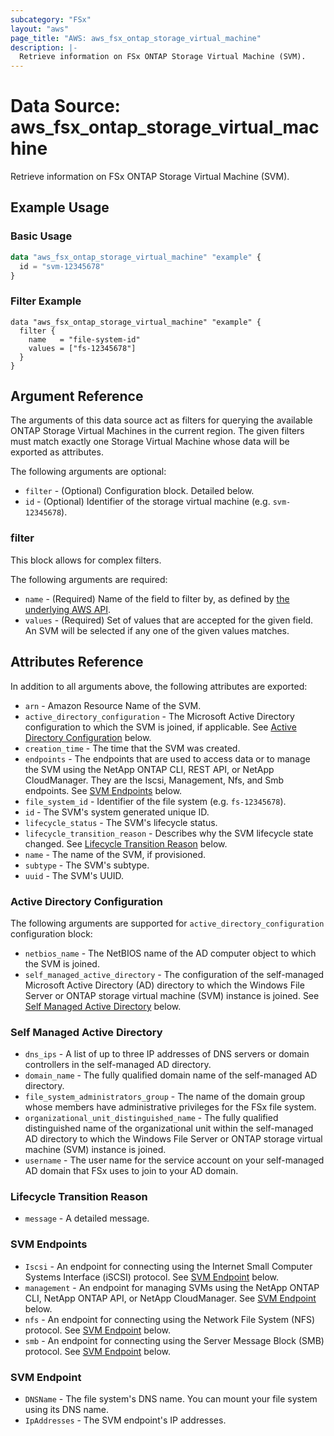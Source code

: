 ```yaml
---
subcategory: "FSx"
layout: "aws"
page_title: "AWS: aws_fsx_ontap_storage_virtual_machine"
description: |-
  Retrieve information on FSx ONTAP Storage Virtual Machine (SVM).
---
```


# Data Source: aws_fsx_ontap_storage_virtual_machine

Retrieve information on FSx ONTAP Storage Virtual Machine (SVM).

## Example Usage

### Basic Usage

```terraform
data "aws_fsx_ontap_storage_virtual_machine" "example" {
  id = "svm-12345678"
}
```

### Filter Example

```
data "aws_fsx_ontap_storage_virtual_machine" "example" {
  filter {
    name   = "file-system-id"
    values = ["fs-12345678"]
  }
}
```

## Argument Reference

The arguments of this data source act as filters for querying the available ONTAP Storage Virtual Machines in the current region. The given filters must match exactly one Storage Virtual Machine whose data will be exported as attributes.

The following arguments are optional:

* `filter` - (Optional) Configuration block. Detailed below.
* `id` - (Optional) Identifier of the storage virtual machine (e.g. `svm-12345678`).

### filter

This block allows for complex filters.

The following arguments are required:

* `name` - (Required) Name of the field to filter by, as defined by [the underlying AWS API](https://docs.aws.amazon.com/fsx/latest/APIReference/API_StorageVirtualMachineFilter.html).
* `values` - (Required) Set of values that are accepted for the given field. An SVM will be selected if any one of the given values matches.

## Attributes Reference

In addition to all arguments above, the following attributes are exported:

* `arn` - Amazon Resource Name of the SVM.
* `active_directory_configuration` - The Microsoft Active Directory configuration to which the SVM is joined, if applicable. See [Active Directory Configuration](#active-directory-configuration) below.
* `creation_time` - The time that the SVM was created.
* `endpoints` - The endpoints that are used to access data or to manage the SVM using the NetApp ONTAP CLI, REST API, or NetApp CloudManager. They are the Iscsi, Management, Nfs, and Smb endpoints. See [SVM Endpoints](#svm-endpoints) below.
* `file_system_id` - Identifier of the file system (e.g. `fs-12345678`).
* `id` - The SVM's system generated unique ID.
* `lifecycle_status` - The SVM's lifecycle status.
* `lifecycle_transition_reason` - Describes why the SVM lifecycle state changed. See [Lifecycle Transition Reason](#lifecycle-transition-reason) below.
* `name` - The name of the SVM, if provisioned.
* `subtype` - The SVM's subtype.
* `uuid` - The SVM's UUID.

### Active Directory Configuration

The following arguments are supported for `active_directory_configuration` configuration block:

* `netbios_name` - The NetBIOS name of the AD computer object to which the SVM is joined.
* `self_managed_active_directory` - The configuration of the self-managed Microsoft Active Directory (AD) directory to which the Windows File Server or ONTAP storage virtual machine (SVM) instance is joined. See [Self Managed Active Directory](#self-managed-active-directory) below.

### Self Managed Active Directory

* `dns_ips` - A list of up to three IP addresses of DNS servers or domain controllers in the self-managed AD directory.
* `domain_name` - The fully qualified domain name of the self-managed AD directory.
* `file_system_administrators_group` - The name of the domain group whose members have administrative privileges for the FSx file system.
* `organizational_unit_distinguished_name` - The fully qualified distinguished name of the organizational unit within the self-managed AD directory to which the Windows File Server or ONTAP storage virtual machine (SVM) instance is joined.
* `username` - The user name for the service account on your self-managed AD domain that FSx uses to join to your AD domain.

### Lifecycle Transition Reason

* `message` - A detailed message.

### SVM Endpoints

* `Iscsi` - An endpoint for connecting using the Internet Small Computer Systems Interface (iSCSI) protocol. See [SVM Endpoint](#svm-endpoint) below.
* `management` - An endpoint for managing SVMs using the NetApp ONTAP CLI, NetApp ONTAP API, or NetApp CloudManager. See [SVM Endpoint](#svm-endpoint) below.
* `nfs` - An endpoint for connecting using the Network File System (NFS) protocol. See [SVM Endpoint](#svm-endpoint) below.
* `smb` - An endpoint for connecting using the Server Message Block (SMB) protocol. See [SVM Endpoint](#svm-endpoint) below.

### SVM Endpoint

* `DNSName` - The file system's DNS name. You can mount your file system using its DNS name.
* `IpAddresses` - The SVM endpoint's IP addresses.
